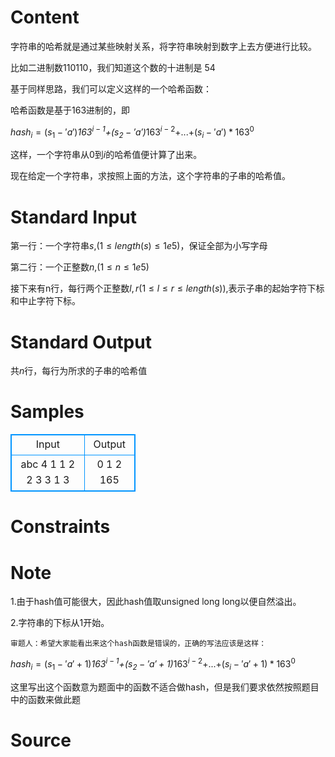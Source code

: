 
# Content

字符串的哈希就是通过某些映射关系，将字符串映射到数字上去方便进行比较。

比如二进制数$110110$，我们知道这个数的十进制是 $54$

基于同样思路，我们可以定义这样的一个哈希函数：

哈希函数是基于$163$进制的，即

$hash_i$$=(s_1-'a')$*$163^{i-1}$+$(s_2-'a')$*$163^{i-2}$+$...$+$(s_i-'a')*163^{0}$

这样，一个字符串从$0$到$i$的哈希值便计算了出来。

现在给定一个字符串，求按照上面的方法，这个字符串的子串的哈希值。

# Standard Input

第一行：一个字符串$s$,$(1 \le length(s) \le 1e5)$，保证全部为小写字母

第二行：一个正整数$n$,$(1 \le n \le 1e5)$

接下来有n行，每行两个正整数$l,r$$(1 \le l \le r \le length(s))$,表示子串的起始字符下标和中止字符下标。

# Standard Output

共$n$行，每行为所求的子串的哈希值

# Samples

<style>
        table,table tr th, table tr td { border:1px solid #0094ff; }
        table { width: 200px; min-height: 25px; line-height: 25px; text-align: center; border-collapse: collapse;}   
    </style>
<table>
	<tr>
		<td>Input</td>
		<td>Output</td>
	</tr>
<tr><td>abc
4
1 1
2 2
3 3
1 3
</td><td>0
1
2
165
</td></tr></table>


# Constraints



# Note

1.由于hash值可能很大，因此hash值取unsigned long long以便自然溢出。

2.字符串的下标从$1$开始。


`审题人：希望大家能看出来这个hash函数是错误的，正确的写法应该是这样：`

$hash_i$$=(s_1-'a'+1)$*$163^{i-1}$+$(s_2-'a'+1)$*$163^{i-2}$+$...$+$(s_i-'a'+1)*163^{0}$

这里写出这个函数意为题面中的函数不适合做hash，但是我们要求依然按照题目中的函数来做此题

# Source


